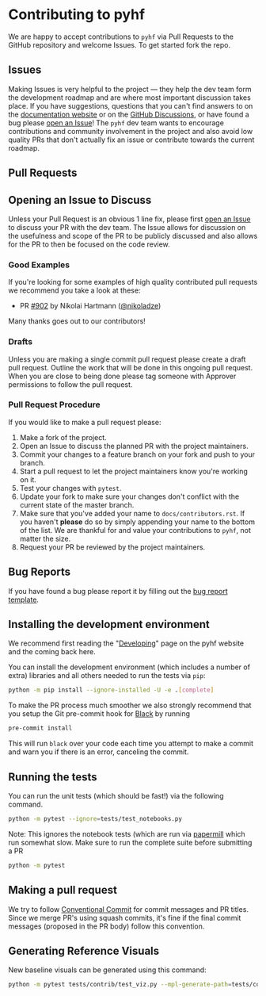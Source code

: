 # Contributing to pyhf

We are happy to accept contributions to `pyhf` via Pull Requests to the GitHub repository and welcome Issues.
To get started fork the repo.

## Issues

Making Issues is very helpful to the project &mdash; they help the dev team form the development roadmap and are where most important discussion takes place.
If you have suggestions, questions that you can't find answers to on the [documentation website](https://scikit-hep.org/pyhf/) or on the [GitHub Discussions](https://github.com/scikit-hep/pyhf/discussions), or have found a bug please [open an Issue](https://github.com/scikit-hep/pyhf/issues/new/choose)!
The `pyhf` dev team wants to encourage contributions and community involvement in the project and also avoid low quality PRs that don't actually fix an issue or contribute towards the current roadmap.

## Pull Requests

## Opening an Issue to Discuss

Unless your Pull Request is an obvious 1 line fix, please first [open an Issue](https://github.com/scikit-hep/pyhf/issues/new/choose) to discuss your PR with the dev team.
The Issue allows for discussion on the usefulness and scope of the PR to be publicly discussed and also allows for the PR to then be focused on the code review.

### Good Examples

If you're looking for some examples of high quality contributed pull requests we recommend you take a look at these:

- PR [#902](https://github.com/scikit-hep/pyhf/pull/902) by Nikolai Hartmann ([@nikoladze](https://github.com/nikoladze))

Many thanks goes out to our contributors!

### Drafts

Unless you are making a single commit pull request please create a draft pull request. Outline the work that will be done in this ongoing pull request. When you are close to being done please tag someone with Approver permissions to follow the pull request.

### Pull Request Procedure

If you would like to make a pull request please:

1. Make a fork of the project.
2. Open an Issue to discuss the planned PR with the project maintainers.
3. Commit your changes to a feature branch on your fork and push to your branch.
4. Start a pull request to let the project maintainers know you're working on it.
5. Test your changes with `pytest`.
6. Update your fork to make sure your changes don't conflict with the current state of the master branch.
7. Make sure that you've added your name to `docs/contributors.rst`.
If you haven't **please** do so by simply appending your name to the bottom of the list.
We are thankful for and value your contributions to `pyhf`, not matter the size.
8. Request your PR be reviewed by the project maintainers.

## Bug Reports

If you have found a bug please report it by filling out the [bug report template](https://github.com/scikit-hep/pyhf/issues/new?template=Bug-Report.md&labels=bug&title=Bug+Report+:+Title+Here).

## Installing the development environment

We recommend first reading the "[Developing](https://scikit-hep.org/pyhf/development.html)" page on the pyhf website and the coming back here.

You can install the development environment (which includes a number of extra) libraries and all others needed to run the tests via `pip`:

```bash
python -m pip install --ignore-installed -U -e .[complete]
```

To make the PR process much smoother we also strongly recommend that you setup the Git pre-commit hook for [Black](https://github.com/psf/black) by running

```bash
pre-commit install
```

This will run `black` over your code each time you attempt to make a commit and warn you if there is an error, canceling the commit.

## Running the tests

You can run the unit tests (which should be fast!) via the following command.

```bash
python -m pytest --ignore=tests/test_notebooks.py
```

Note: This ignores the notebook tests (which are run via [papermill](https://github.com/nteract/papermill) which run somewhat slow.
Make sure to run the complete suite before submitting a PR

```bash
python -m pytest
```

## Making a pull request

We try to follow [Conventional Commit](https://www.conventionalcommits.org/) for commit messages and PR titles. Since we merge PR's using squash commits, it's fine if the final commit messages (proposed in the PR body) follow this convention.

## Generating Reference Visuals

New baseline visuals can be generated using this command:

```bash
python -m pytest tests/contrib/test_viz.py --mpl-generate-path=tests/contrib/baseline
```
